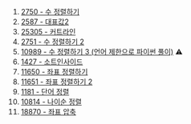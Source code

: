 1. <a href="https://www.acmicpc.net/problem/2750" target="_blank">2750 - 수 정렬하기</a>
2. <a href="https://www.acmicpc.net/problem/2587" target="_blank">2587 - 대표값2</a>
3. <a href="https://www.acmicpc.net/problem/25305" target="_blank">25305 - 커트라인</a>
4. <a href="https://www.acmicpc.net/problem/2751" target="_blank">2751 - 수 정렬하기 2</a>
5. <a href="https://www.acmicpc.net/problem/10989" target="_blank">10989 - 수 정렬하기 3 (언어 제한으로 파이썬 풀이)</a> ⚠️
6. <a href="https://www.acmicpc.net/problem/1427" target="_blank">1427 - 소트인사이드</a>
7. <a href="https://www.acmicpc.net/problem/11650" target="_blank">11650 - 좌표 정렬하기</a>
8. <a href="https://www.acmicpc.net/problem/11651" target="_blank">11651 - 좌표 정렬하기 2</a>
9. <a href="" target="_blank">1181 - 단어 정렬</a>
10. <a href="" target="_blank">10814 - 나이순 정렬</a>
11. <a href="" target="_blank">18870 - 좌표 압축</a>
